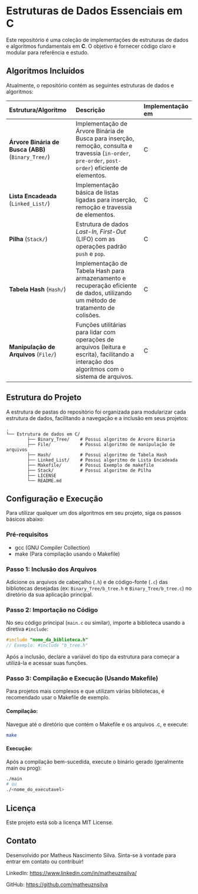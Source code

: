 # Estruturas de Dados Essenciais em C

Este repositório é uma coleção de implementações de estruturas de dados e algoritmos fundamentais em **C**. O objetivo é fornecer código claro e modular para referência e estudo.

## Algoritmos Incluídos

Atualmente, o repositório contém as seguintes estruturas de dados e algoritmos:

| Estrutura/Algoritmo | Descrição | Implementação em |
| :--- | :--- | :--- |
| **Árvore Binária de Busca (ABB)** (`Binary_Tree/`) | Implementação de Árvore Binária de Busca para inserção, remoção, consulta e travessia (`in-order`, `pre-order`, `post-order`) eficiente de elementos. | C |
| **Lista Encadeada** (`Linked_List/`) | Implementação básica de listas ligadas para inserção, remoção e travessia de elementos. | C |
| **Pilha** (`Stack/`) | Estrutura de dados *Last-In, First-Out* (LIFO) com as operações padrão `push` e `pop`. | C |
| **Tabela Hash** (`Hash/`) | Implementação de Tabela Hash para armazenamento e recuperação eficiente de dados, utilizando um método de tratamento de colisões. | C |
| **Manipulação de Arquivos** (`File/`) | Funções utilitárias para lidar com operações de arquivos (leitura e escrita), facilitando a interação dos algoritmos com o sistema de arquivos. | C |

## Estrutura do Projeto

A estrutura de pastas do repositório foi organizada para modularizar cada estrutura de dados, facilitando a navegação e a inclusão em seus projetos:
```
.
└── Estrutura de dados em C/
        ├── Binary_Tree/    # Possui algoritmo de Arvore Binaria
        ├── File/           # Possui algoritmo de manipulação de arquivos
        ├── Hash/           # Possui algoritmo de Tabela Hash
        ├── Linked_List/    # Possui algoritmo de Lista Encadeada
        ├── Makefile/       # Possui Exemplo de makefile
        ├── Stack/          # Possui algoritmo de Pilha
        ├── LICENSE
        └── README.md

```
## Configuração e Execução

Para utilizar qualquer um dos algoritmos em seu projeto, siga os passos básicos abaixo:

### Pré-requisitos
* gcc (GNU Compiler Collection)
* make (Para compilação usando o Makefile)

### Passo 1: Inclusão dos Arquivos
Adicione os arquivos de cabeçalho (`.h`) e de código-fonte (`.c`) das bibliotecas desejadas (ex: `Binary_Tree/b_tree.h` e `Binary_Tree/b_tree.c`) no diretório da sua aplicação principal.

### Passo 2: Importação no Código
No seu código principal (`main.c` ou similar), importe a biblioteca usando a diretiva `#include`:
```c
#include "nome_da_biblioteca.h" 
// Exemplo: #include "b_tree.h"
```
Após a inclusão, declare a variável do tipo da estrutura para começar a utilizá-la e acessar suas funções.

### Passo 3: Compilação e Execução (Usando Makefile)
Para projetos mais complexos e que utilizam várias bibliotecas, é recomendado usar o Makefile de exemplo.

#### Compilação: 
Navegue até o diretório que contém o Makefile e os arquivos .c, e execute:

```bash
make
```

#### Execução: 
Após a compilação bem-sucedida, execute o binário gerado (geralmente main ou prog):

```bash
./main 
# ou
./<nome_do_executavel>
```

## Licença
Este projeto está sob a licença MIT License.

## Contato
Desenvolvido por Matheus Nascimento Silva. Sinta-se à vontade para entrar em contato ou contribuir!

LinkedIn: https://www.linkedin.com/in/matheuznsilva/

GitHub: https://github.com/matheuznsilva